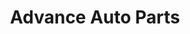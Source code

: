 ---
title: "Advance Auto Parts"
url: /chesapeake/advance-auto-parts-western-branch-boulevard/
shop: Autoteile
---